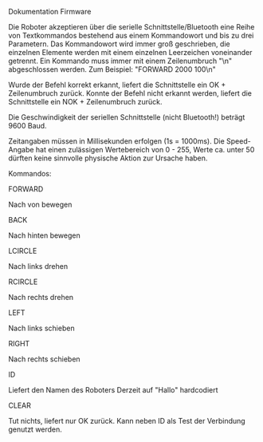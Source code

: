 Dokumentation Firmware

Die Roboter akzeptieren über die serielle Schnittstelle/Bluetooth eine Reihe von Textkommandos bestehend aus einem Kommandowort und bis zu drei Parametern. Das Kommandowort wird immer groß geschrieben, die einzelnen Elemente werden mit einem einzelnen Leerzeichen voneinander getrennt. Ein Kommando muss immer mit einem Zeilenumbruch "\n" abgeschlossen werden. Zum Beispiel:
"FORWARD 2000 100\n"

Wurde der Befehl korrekt erkannt, liefert die Schnittstelle ein OK + Zeilenumbruch zurück. Konnte der Befehl nicht erkannt werden, liefert die Schnittstelle ein NOK + Zeilenumbruch zurück.

Die Geschwindigkeit der seriellen Schnittstelle (nicht Bluetooth!) beträgt 9600 Baud.

Zeitangaben müssen in Millisekunden erfolgen (1s = 1000ms). Die Speed-Angabe hat einen zulässigen Wertebereich von 0 - 255, Werte ca. unter 50 dürften keine sinnvolle physische Aktion zur Ursache haben.

Kommandos:

FORWARD <Zeit> <Speed>

Nach von bewegen

BACK <Zeit> <Speed>

Nach hinten bewegen

LCIRCLE <Zeit> <Speed>

Nach links drehen

RCIRCLE <Zeit> <Speed>

Nach rechts drehen

LEFT <Zeit> <Speed>

Nach links schieben

RIGHT <Zeit> <Speed>

Nach rechts schieben

ID

Liefert den Namen des Roboters
Derzeit auf "Hallo" hardcodiert

CLEAR

Tut nichts, liefert nur OK zurück. Kann neben ID als Test der Verbindung genutzt werden.



